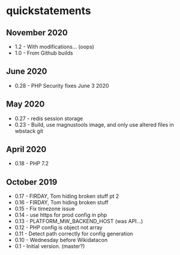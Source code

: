 # quickstatements

## November 2020

- 1.2 - With modifications... (oops)
- 1.0 - From Github builds

## June 2020

- 0.28 - PHP Security fixes June 3 2020

## May 2020

- 0.27 - redis session storage
- 0.23 - Build, use magnustools image, and only use altered files in wbstack git

## April 2020

- 0.18 - PHP 7.2

## October 2019

- 0.17 - FIRDAY, Tom hiding broken stuff pt 2
- 0.16 - FIRDAY, Tom hiding broken stuff
- 0.15 - Fix timezone issue
- 0.14 - use https for prod config in php
- 0.13 - PLATFORM_MW_BACKEND_HOST (was API...)
- 0.12 - PHP config is object not array
- 0.11 - Detect path correctly for config generation
- 0.10 - Wednesday before Wikidatacon
- 0.1 - Initial version. (master?)
